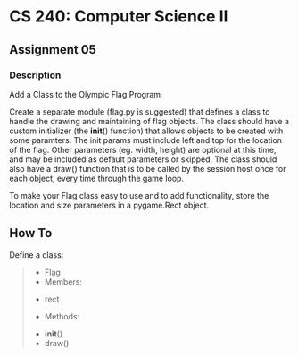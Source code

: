 CS 240: Computer Science II
===========================

Assignment 05
-------------

### Description
Add a Class to the Olympic Flag Program

Create a separate module (flag.py is suggested) that defines a class to handle the drawing and maintaining of flag objects. The class should have a custom initializer (the __init__() function) that allows objects to be created with some paramters. The init params must include left and top for the location of the flag. Other parameters (eg. width, height) are optional at this time, and may be included as default parameters or skipped. The class should also have a draw() function that is to be called by the session host once for each object, every time through the game loop.

To make your Flag class easy to use and to add functionality, store the location and size parameters in a pygame.Rect object.

How To
------
Define a class:
> * Flag
>  * Members:
>   - rect
>  * Methods:
>   - __init__()
>   - draw()
